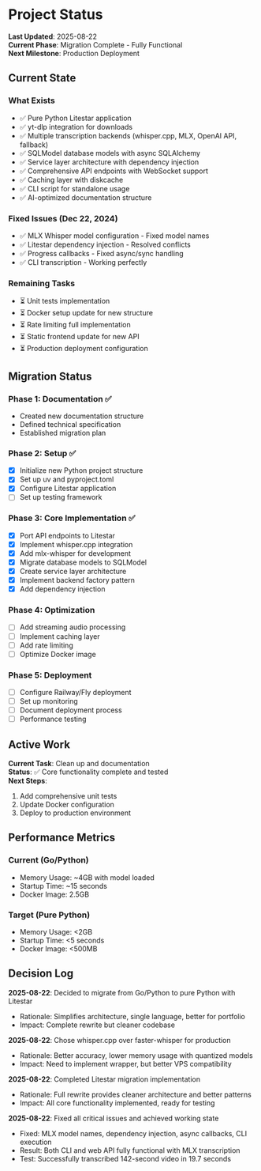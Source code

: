 # Project Status

**Last Updated**: 2025-08-22  
**Current Phase**: Migration Complete - Fully Functional  
**Next Milestone**: Production Deployment

## Current State

### What Exists
- ✅ Pure Python Litestar application
- ✅ yt-dlp integration for downloads
- ✅ Multiple transcription backends (whisper.cpp, MLX, OpenAI API, fallback)
- ✅ SQLModel database models with async SQLAlchemy
- ✅ Service layer architecture with dependency injection
- ✅ Comprehensive API endpoints with WebSocket support
- ✅ Caching layer with diskcache
- ✅ CLI script for standalone usage
- ✅ AI-optimized documentation structure

### Fixed Issues (Dec 22, 2024)
- ✅ MLX Whisper model configuration - Fixed model names
- ✅ Litestar dependency injection - Resolved conflicts
- ✅ Progress callbacks - Fixed async/sync handling
- ✅ CLI transcription - Working perfectly

### Remaining Tasks
- ⏳ Unit tests implementation
- ⏳ Docker setup update for new structure
- ⏳ Rate limiting full implementation
- ⏳ Static frontend update for new API
- ⏳ Production deployment configuration

## Migration Status

### Phase 1: Documentation ✅
- Created new documentation structure
- Defined technical specification
- Established migration plan

### Phase 2: Setup ✅
- [x] Initialize new Python project structure
- [x] Set up uv and pyproject.toml
- [x] Configure Litestar application
- [ ] Set up testing framework

### Phase 3: Core Implementation ✅
- [x] Port API endpoints to Litestar
- [x] Implement whisper.cpp integration
- [x] Add mlx-whisper for development
- [x] Migrate database models to SQLModel
- [x] Create service layer architecture
- [x] Implement backend factory pattern
- [x] Add dependency injection

### Phase 4: Optimization
- [ ] Add streaming audio processing
- [ ] Implement caching layer
- [ ] Add rate limiting
- [ ] Optimize Docker image

### Phase 5: Deployment
- [ ] Configure Railway/Fly deployment
- [ ] Set up monitoring
- [ ] Document deployment process
- [ ] Performance testing

## Active Work

**Current Task**: Clean up and documentation  
**Status**: ✅ Core functionality complete and tested  
**Next Steps**: 
1. Add comprehensive unit tests
2. Update Docker configuration
3. Deploy to production environment

## Performance Metrics

### Current (Go/Python)
- Memory Usage: ~4GB with model loaded
- Startup Time: ~15 seconds
- Docker Image: 2.5GB

### Target (Pure Python)
- Memory Usage: <2GB
- Startup Time: <5 seconds  
- Docker Image: <500MB

## Decision Log

**2025-08-22**: Decided to migrate from Go/Python to pure Python with Litestar
- Rationale: Simplifies architecture, single language, better for portfolio
- Impact: Complete rewrite but cleaner codebase

**2025-08-22**: Chose whisper.cpp over faster-whisper for production
- Rationale: Better accuracy, lower memory usage with quantized models
- Impact: Need to implement wrapper, but better VPS compatibility

**2025-08-22**: Completed Litestar migration implementation
- Rationale: Full rewrite provides cleaner architecture and better patterns
- Impact: All core functionality implemented, ready for testing

**2025-08-22**: Fixed all critical issues and achieved working state
- Fixed: MLX model names, dependency injection, async callbacks, CLI execution
- Result: Both CLI and web API fully functional with MLX transcription
- Test: Successfully transcribed 142-second video in 19.7 seconds